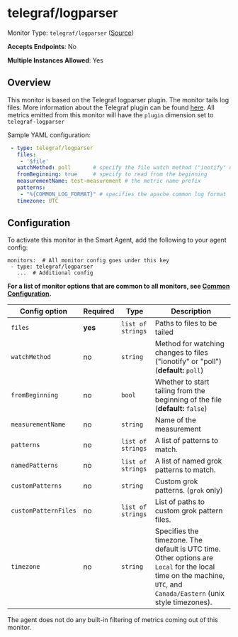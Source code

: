 
<!--- Generated by to-integrations-repo script in Smart Agent repo, DO NOT MODIFY HERE --->
<!--- GENERATED BY gomplate from scripts/docs/templates/monitor-page.md.tmpl --->

# telegraf/logparser

Monitor Type: `telegraf/logparser` ([Source](https://github.com/signalfx/signalfx-agent/tree/master/pkg/monitors/telegraf/monitors/telegraflogparser))

**Accepts Endpoints**: No

**Multiple Instances Allowed**: Yes

## Overview

This monitor is based on the Telegraf logparser plugin.
The monitor tails log files. More information about the Telegraf plugin
can be found [here](https://github.com/influxdata/telegraf/tree/master/plugins/inputs/logparser).
All metrics emitted from this monitor will have the `plugin` dimension set to `telegraf-logparser`

Sample YAML configuration:

```yaml
 - type: telegraf/logparser
   files:
    - '$file'
   watchMethod: poll       # specify the file watch method ("inotify" or "poll")
   fromBeginning: true     # specify to read from the beginning
   measurementName: test-measurement # the metric name prefix
   patterns:
    - "%{COMMON_LOG_FORMAT}" # specifies the apache common log format
   timezone: UTC
```


## Configuration

To activate this monitor in the Smart Agent, add the following to your
agent config:

```
monitors:  # All monitor config goes under this key
 - type: telegraf/logparser
   ...  # Additional config
```

**For a list of monitor options that are common to all monitors, see [Common
Configuration](../monitor-config.html#common-configuration).**


| Config option | Required | Type | Description |
| --- | --- | --- | --- |
| `files` | **yes** | `list of strings` | Paths to files to be tailed |
| `watchMethod` | no | `string` | Method for watching changes to files ("ionotify" or "poll") (**default:** `poll`) |
| `fromBeginning` | no | `bool` | Whether to start tailing from the beginning of the file (**default:** `false`) |
| `measurementName` | no | `string` | Name of the measurement |
| `patterns` | no | `list of strings` | A list of patterns to match. |
| `namedPatterns` | no | `list of strings` | A list of named grok patterns to match. |
| `customPatterns` | no | `string` | Custom grok patterns. (`grok` only) |
| `customPatternFiles` | no | `list of strings` | List of paths to custom grok pattern files. |
| `timezone` | no | `string` | Specifies the timezone.  The default is UTC time.  Other options are `Local` for the local time on the machine, `UTC`, and `Canada/Eastern` (unix style timezones). |



The agent does not do any built-in filtering of metrics coming out of this
monitor.


